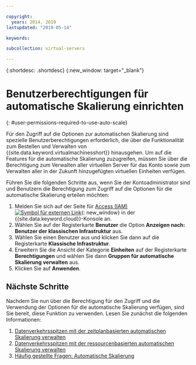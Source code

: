 ```yaml
---

copyright:
  years: 2014, 2019
lastupdated: "2019-05-14"

keywords:

subcollection: virtual-servers

---
```


{:shortdesc: .shortdesc}
{:new_window: target="_blank"}

# Benutzerberechtigungen für automatische Skalierung einrichten
{: #user-permissions-required-to-use-auto-scale}

Für den Zugriff auf die Optionen zur automatischen Skalierung sind spezielle Benutzerberechtigungen erforderlich, die über die Funktionalität zum Bestellen und Verwalten von {{site.data.keyword.virtualmachinesshort}} hinausgehen. Um auf die Features für die automatische Skalierung zuzugreifen, müssen Sie über die Berechtigung zum Verwalten aller virtuellen Server für das Konto sowie zum Verwalten aller in der Zukunft hinzugefügten virtuellen Einheiten verfügen.

Führen Sie die folgenden Schritte aus, wenn Sie der Kontoadministrator sind und Benutzern die Berechtigung zum Zugriff auf die Optionen für die automatische Skalierung erteilen möchten:

1. Melden Sie sich auf der Seite für [Access (IAM) ![Symbol für externen Link](../icons/launch-glyph.svg "Symbol für externen Link")](https://cloud.ibm.com/iam#/users){: new_window} in der {{site.data.keyword.cloud}}-Konsole an. 
2. Wählen Sie auf der Registerkarte **Benutzer** die Option **Anzeigen nach: Benutzer der klassischen Infrastruktur** aus.
3. Wählen Sie einen Benutzer aus und klicken Sie dann auf die Registerkarte **Klassische Infrastruktur**.
4. Erweitern Sie die Ansicht der Kategorie **Einheiten** auf der Registerkarte **Berechtigungen** und wählen Sie dann **Gruppen für automatische Skalierung verwalten** aus.
5. Klicken Sie auf **Anwenden**.

## Nächste Schritte

Nachdem Sie nun über die Berechtigung für den Zugriff und die Verwendung der Optionen für die automatische Skalierung verfügen, sind Sie bereit, diese Funktion zu verwenden. Lesen Sie zunächst die folgenden Informationen:

1. [Datenverkehrsspitzen mit der zeitplanbasierten automatischen Skalierung verwalten](/docs/vsi?topic=virtual-servers-managing-schedule-based-auto-scaling)
2. [Datenverkehrsspitzen mit der ressourcenbasierten automatischen Skalierung verwalten](/docs/vsi?topic=virtual-servers-managing-resourced-based-auto-scaling)
3. [Häufig gestellte Fragen: Automatische Skalierung](/docs/vsi?topic=virtual-servers-faqs-auto-scale)

